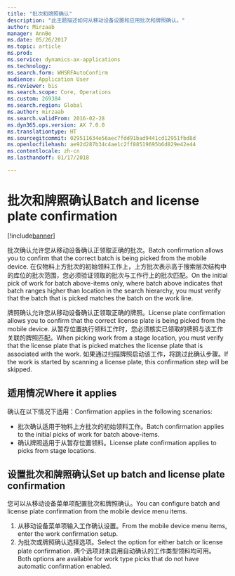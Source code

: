 ```yaml
---
title: "批次和牌照确认"
description: "此主题描述如何从移动设备设置和应用批次和牌照确认。"
author: Mirzaab
manager: AnnBe
ms.date: 05/26/2017
ms.topic: article
ms.prod: 
ms.service: dynamics-ax-applications
ms.technology: 
ms.search.form: WHSRFAutoConfirm
audience: Application User
ms.reviewer: bis
ms.search.scope: Core, Operations
ms.custom: 269384
ms.search.region: Global
ms.author: mirzaab
ms.search.validFrom: 2016-02-28
ms.dyn365.ops.version: AX 7.0.0
ms.translationtype: HT
ms.sourcegitcommit: 029511634e56aec7fdd91bad9441cd12951fbd8d
ms.openlocfilehash: ae92d287b34c4ae1c2ff88519695b6d829e42e44
ms.contentlocale: zh-cn
ms.lasthandoff: 01/17/2018

---
```


# <a name="batch-and-license-plate-confirmation"></a><span data-ttu-id="0dc10-103">批次和牌照确认</span><span class="sxs-lookup"><span data-stu-id="0dc10-103">Batch and license plate confirmation</span></span>

[!include[banner](../includes/banner.md)]

<span data-ttu-id="0dc10-104">批次确认允许您从移动设备确认正领取正确的批次。</span><span class="sxs-lookup"><span data-stu-id="0dc10-104">Batch confirmation allows you to confirm that the correct batch is being picked from the mobile device.</span></span> <span data-ttu-id="0dc10-105">在仅物料上方批次的初始领料工作上，上方批次表示高于搜索层次结构中的库位的批次范围，您必须验证领取的批次与工作行上的批次匹配。</span><span class="sxs-lookup"><span data-stu-id="0dc10-105">On the initial pick of work for batch above-items only, where batch above indicates that batch ranges higher than location in the search hierarchy, you must verify that the batch that is picked matches the batch on the work line.</span></span> 

<span data-ttu-id="0dc10-106">牌照确认允许您从移动设备确认正领取正确的牌照。</span><span class="sxs-lookup"><span data-stu-id="0dc10-106">License plate confirmation allows you to confirm that the correct license plate is being picked from the mobile device.</span></span> <span data-ttu-id="0dc10-107">从暂存位置执行领料工作时，您必须核实已领取的牌照与该工作关联的牌照匹配。</span><span class="sxs-lookup"><span data-stu-id="0dc10-107">When picking work from a stage location, you must verify that the license plate that is picked matches the license plate that is associated with the work.</span></span> <span data-ttu-id="0dc10-108">如果通过扫描牌照启动该工作，将跳过此确认步骤。</span><span class="sxs-lookup"><span data-stu-id="0dc10-108">If the work is started by scanning a license plate, this confirmation step will be skipped.</span></span>

## <a name="where-it-applies"></a><span data-ttu-id="0dc10-109">适用情况</span><span class="sxs-lookup"><span data-stu-id="0dc10-109">Where it applies</span></span>
<span data-ttu-id="0dc10-110">确认在以下情况下适用：</span><span class="sxs-lookup"><span data-stu-id="0dc10-110">Confirmation applies in the following scenarios:</span></span>

- <span data-ttu-id="0dc10-111">批次确认适用于物料上方批次的初始领料工作。</span><span class="sxs-lookup"><span data-stu-id="0dc10-111">Batch confirmation applies to the initial picks of work for batch above-items.</span></span>
- <span data-ttu-id="0dc10-112">确认牌照适用于从暂存位置领料。</span><span class="sxs-lookup"><span data-stu-id="0dc10-112">License plate confirmation applies to picks from stage locations.</span></span>

## <a name="set-up-batch-and-license-plate-confirmation"></a><span data-ttu-id="0dc10-113">设置批次和牌照确认</span><span class="sxs-lookup"><span data-stu-id="0dc10-113">Set up batch and license plate confirmation</span></span>
<span data-ttu-id="0dc10-114">您可以从移动设备菜单项配置批次和牌照确认。</span><span class="sxs-lookup"><span data-stu-id="0dc10-114">You can configure batch and license plate confirmation from the mobile device menu items.</span></span>  
1.  <span data-ttu-id="0dc10-115">从移动设备菜单项输入工作确认设置。</span><span class="sxs-lookup"><span data-stu-id="0dc10-115">From the mobile device menu items, enter the work confirmation setup.</span></span>  
2.  <span data-ttu-id="0dc10-116">为批次或牌照确认选择选项。</span><span class="sxs-lookup"><span data-stu-id="0dc10-116">Select the option for either batch or license plate confirmation.</span></span> <span data-ttu-id="0dc10-117">两个选项对未启用自动确认的工作类型领料均可用。</span><span class="sxs-lookup"><span data-stu-id="0dc10-117">Both options are available for work type picks that do not have automatic confirmation enabled.</span></span>  

